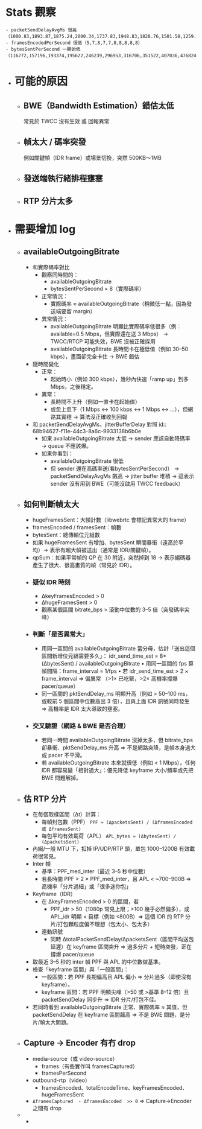 # Stats 觀察
	- packetSendDelayAvgMs 很高 （1000.83,1893.87,1875.24,2000.34,1737.83,1948.83,1828.76,1501.58,1259.65,740.78）
	- framesEncodedPerSecond 很低（5,7,8,7,7,8,8,8,8,8）
	- bytesSentPerSecond 一開始低（116272,157196,193374,195622,246239,296953,316706,351522,407036,476824）
- # 可能的原因
	- ## BWE（Bandwidth Estimation）錯估太低
	  常見於 TWCC 沒有生效 或 回報異常
	- ## 幀太大 / 碼率突發
	  例如關鍵幀（IDR frame）或場景切換，突然 500KB～1MB
	- ## 發送端執行緒排程壅塞
	- ## RTP 分片太多
- # 需要增加 log
	- ## availableOutgoingBitrate
		- 和實際碼率對比
			- 觀察同時間的：
				- availableOutgoingBitrate
				- bytesSentPerSecond × 8（實際碼率）
			- 正常情況：
				- 實際碼率 ≈ availableOutgoingBitrate（稍微低一點，因為發送端要留 margin）
			- 異常情況：
				- availableOutgoingBitrate 明顯比實際碼率低很多（例：available=0.5 Mbps，但實際還在送 3 Mbps） → TWCC/RTCP 可能失效，BWE 沒被正確採用
				- availableOutgoingBitrate 長時間卡在極低值（例如 30–50 kbps），畫面卻完全卡住 → BWE 錯估
		- 隨時間變化
			- 正常：
				- 起始時小（例如 300 kbps），幾秒內快速「ramp up」到多 Mbps，之後穩定。
			- 異常：
				- 長時間不上升（例如一直卡在起始值）
				- 或忽上忽下（1 Mbps ↔ 100 kbps ↔ 1 Mbps ↔ …），但網路其實穩 → 算法沒正確收到回報
		- 和 packetSendDelayAvgMs、jitterBufferDelay 對照
		  id:: 68b94627-f11e-44c3-8a6c-9933138b6b0e
			- 如果 availableOutgoingBitrate 太低 → sender 應該自動降碼率 → queue 不應該爆。
			- 如果你看到：
				- availableOutgoingBitrate 很低
				- 但 sender 還在高碼率送(看bytesSentPerSecond） → packetSendDelayAvgMs 飆高 → jitter buffer 堆積
				  -> 這表示 sender 沒有用到 BWE（可能沒啟用 TWCC feedback）
	- ## 如何判斷幀太大
		- hugeFramesSent：大幀計數（libwebrtc 會標記異常大的 frame）
		- framesEncoded / framesSent：幀數
		- bytesSent：總傳輸位元組數
		- 如果 hugeFramesSent 有增加、bytesSent 瞬間暴衝（遠高於平均）-> 表示有超大幀被送出（通常是 IDR/關鍵幀）。
		- qpSum：如果平常幀的 QP 在 30 附近，突然掉到 18 → 表示編碼器產生了很大、很高畫質的幀（常見於 IDR）。
		- ### 疑似 IDR 時刻
			- ΔkeyFramesEncoded > 0
			- ΔhugeFramesSent > 0
			- 觀察某個區間 bitrate_bps > 滾動中位數的 3–5 倍（突發碼率尖峰）
		- ### 判斷「是否異常大」
			- 用同一區間的 availableOutgoingBitrate 當分母，估計「送出這個區間新增位元組需要多久」：
			  idr_send_time_est = 8*(ΔbytesSent) / availableOutgoingBitrate
			  	•	用同一區間的 fps 算幀間隔：frame_interval = 1/fps
			  	•	若 idr_send_time_est > 2 × frame_interval ⇒ 偏異常
			  （>1× 已吃緊，>2× 高機率撐爆 pacer/queue）
			- 同一區間的 pktSendDelay_ms 明顯升高（例如 > 50–100 ms，或較前 5 個區間中位數高出 3 倍），且與上面 IDR 訊號同時發生
			  ⇒ 高機率是 IDR 太大導致的壅塞。
		- ### 交叉驗證（網路 & BWE 是否合理）
			- 若同一時間 availableOutgoingBitrate 沒掉太多，但 bitrate_bps 卻暴衝、pktSendDelay_ms 升高
			  ⇒ 不是網路突降，是幀本身過大或 pacer 不平滑。
			- 若 availableOutgoingBitrate 本來就很低（例如 < 1 Mbps），任何 IDR 都容易變「相對過大」：優先降低 keyframe 大小/頻率或先把 BWE 問題解掉。
	- ## 估 RTP 分片
		- 在每個取樣區間（Δt）計算：
			- 每幀封包數（PPF）
			  `PPF ≈ (ΔpacketsSent) / (ΔframesEncoded 或 ΔframesSent)`
			- 每包平均有效載荷（APL）
			  `APL_bytes ≈ (ΔbytesSent) / (ΔpacketsSent)`
		- 內網/一般 MTU 下，扣掉 IP/UDP/RTP 頭，單包 1000–1200B 有效載荷很常見。
		- Inter 幀
			- 基準：PPF_med_inter（最近 3–5 秒中位數）
			- 若長時間 PPF > 2 × PPF_med_inter，且 APL < ~700–900B ⇒ 高機率「分片過細」或「很多迷你包」
		- Keyframe（IDR）
			- 在 ΔkeyFramesEncoded > 0 的區間，若
				- PPF_idr > 50（1080p 常見上限；>100 幾乎必然偏多），或 APL_idr 明顯 < 目標（例如 <800B）⇒ 這個 IDR 的 RTP 分片/打包顆粒度偏不理想（包太小、包太多）
			- 連動訊號
				- 同時 ΔtotalPacketSendDelay/ΔpacketsSent（區間平均送包延遲）在 keyframe 區間突升 ⇒ 過多分片 + 短時突發，正在撐爆 pacer/queue
		- 取最近 3–5 秒的 inter 幀 PPF 與 APL 的中位數做基準。
		- 檢查「keyframe 區間」與「一般區間」：
			- 一般區間：若 PPF 長期偏高且 APL 偏小 ⇒ 分片過多（即使沒有 keyframe）。
			- keyframe 區間：若 PPF 明顯尖峰（>50 或 >基準 8–12 倍）且 packetSendDelay 同步升 ⇒ IDR 分片/打包不佳。
		- 若同時看到 availableOutgoingBitrate 正常、實際碼率 ≈ 其值，但 packetSendDelay 在 keyframe 區間飆高 ⇒ 不是 BWE 問題，是分片/幀太大問題。
	- ## Capture → Encoder 有冇 drop
		- media-source（或 video-source）
			- frames（有些實作叫 framesCaptured）
			- framesPerSecond
		- outbound-rtp（video）
			- framesEncoded、totalEncodeTime、keyFramesEncoded、hugeFramesSent
		- `ΔframesCaptured  - ΔframesEncoded  >> 0`  ⇒ Capture→Encoder 之間有 drop
	-
		-